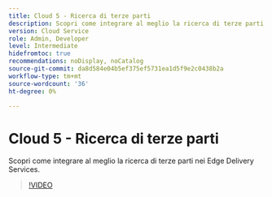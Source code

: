 ```yaml
---
title: Cloud 5 - Ricerca di terze parti
description: Scopri come integrare al meglio la ricerca di terze parti nei Edge Delivery Services.
version: Cloud Service
role: Admin, Developer
level: Intermediate
hidefromtoc: true
recommendations: noDisplay, noCatalog
source-git-commit: da8d584e04b5ef375ef5731ea1d5f9e2c0438b2a
workflow-type: tm+mt
source-wordcount: '36'
ht-degree: 0%

---
```


# Cloud 5 - Ricerca di terze parti

Scopri come integrare al meglio la ricerca di terze parti nei Edge Delivery Services.

>[!VIDEO](https://video.tv.adobe.com/v/3427040?quality=12&learn=on)


